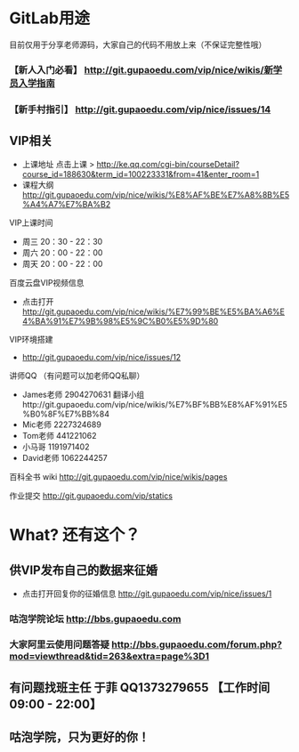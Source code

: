# GitLab用途 
目前仅用于分享老师源码，大家自己的代码不用放上来（不保证完整性哦）


### 【新人入门必看】 http://git.gupaoedu.com/vip/nice/wikis/新学员入学指南

### 【新手村指引】 http://git.gupaoedu.com/vip/nice/issues/14 

## VIP相关
* 上课地址 点击上课 > http://ke.qq.com/cgi-bin/courseDetail?course_id=188630&term_id=100223331&from=41&enter_room=1
* 课程大纲 http://git.gupaoedu.com/vip/nice/wikis/%E8%AF%BE%E7%A8%8B%E5%A4%A7%E7%BA%B2

VIP上课时间
* 周三 20：30 - 22：30
* 周六 20：00 - 22：00
* 周天 20：00 - 22：00
    

百度云盘VIP视频信息
* 点击打开 http://git.gupaoedu.com/vip/nice/wikis/%E7%99%BE%E5%BA%A6%E4%BA%91%E7%9B%98%E5%9C%B0%E5%9D%80


VIP环境搭建
* http://git.gupaoedu.com/vip/nice/issues/12

讲师QQ （有问题可以加老师QQ私聊）
* James老师  2904270631  翻译小组http://git.gupaoedu.com/vip/nice/wikis/%E7%BF%BB%E8%AF%91%E5%B0%8F%E7%BB%84
* Mic老师    2227324689
* Tom老师    441221062
* 小马哥     1191971402
* David老师  1062244257

百科全书 wiki http://git.gupaoedu.com/vip/nice/wikis/pages

作业提交 http://git.gupaoedu.com/vip/statics

# What? 还有这个？
## 供VIP发布自己的数据来征婚
* 点击打开回复你的征婚信息 http://git.gupaoedu.com/vip/nice/issues/1

### 咕泡学院论坛 http://bbs.gupaoedu.com
### 大家阿里云使用问题答疑 http://bbs.gupaoedu.com/forum.php?mod=viewthread&tid=263&extra=page%3D1
## 有问题找班主任 于菲 QQ1373279655 【工作时间 09:00 - 22:00】


## 咕泡学院，只为更好的你！


